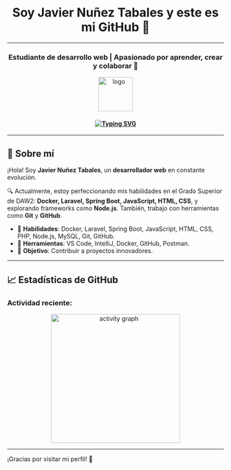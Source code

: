<h1 align="center">Soy Javier Nuñez Tabales y este es mi GitHub 👋</h1>
<hr>

<h3 align="center">Estudiante de desarrollo web | Apasionado por aprender, crear y colaborar 🚀</h3>

<p align="center">
  <img src="https://github.com/user-attachments/assets/d98747d4-d9fa-4a98-b4f7-5bfebe2bf52e" width="80" alt="logo"/>
</p>

<h4 align="center">
  <a href="https://git.io/typing-svg">
    <img src="https://readme-typing-svg.demolab.com?font=Fira+Code&size=16&pause=2000&center=true&vCenter=true&width=800&color=26F766&lines=La+programación+es+mi+pasión+%F0%9F%92%BB" alt="Typing SVG" />
  </a>
</h4>

<hr>

## 🚀 Sobre mí

¡Hola! Soy **Javier Nuñez Tabales**, un **desarrollador web** en constante evolución.

🔍 Actualmente, estoy perfeccionando mis habilidades en el Grado Superior de DAW2: **Docker, Laravel, Spring Boot, JavaScript, HTML, CSS**, y explorando frameworks como **Node.js**. También, trabajo con herramientas como **Git** y **GitHub**.

- 🌱 **Habilidades**: Docker, Laravel, Spring Boot, JavaScript, HTML, CSS, PHP, Node.js, MySQL, Git, GitHub.
- 🔧 **Herramientas**: VS Code, IntelliJ, Docker, GitHub, Postman.
- 🎯 **Objetivo**: Contribuir a proyectos innovadores.

<hr>

## 📈 Estadísticas de GitHub

### Actividad reciente:
<div align="center">
  <img src="https://github-readme-activity-graph.vercel.app/graph?username=javinunezzz&radius=16&theme=react&area=true&order=5" height="300" alt="activity graph" />
</div>

<hr>

¡Gracias por visitar mi perfil! 🚀
